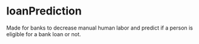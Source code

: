 # loanPrediction
Made for banks to decrease manual human labor and predict if a person is eligible for a bank loan or not.

